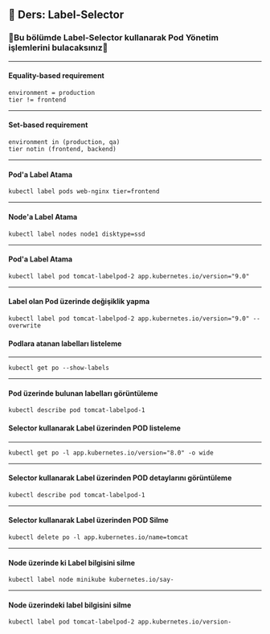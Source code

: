 ## 🧑 Ders: Label-Selector

### 📗Bu bölümde Label-Selector kullanarak Pod Yönetim işlemlerini bulacaksınız📗

***
#### Equality-based requirement
```
environment = production
tier != frontend
```
***
#### Set-based requirement
```
environment in (production, qa)
tier notin (frontend, backend)
```
***
#### Pod'a Label Atama
```
kubectl label pods web-nginx tier=frontend
```
***
#### Node'a Label Atama
```
kubectl label nodes node1 disktype=ssd
```
***
#### Pod'a Label Atama
```
kubectl label pod tomcat-labelpod-2 app.kubernetes.io/version="9.0" 
```
***
#### Label olan Pod üzerinde değişiklik yapma
```
kubectl label pod tomcat-labelpod-2 app.kubernetes.io/version="9.0" --overwrite
```
#### Podlara atanan labelları listeleme
***
```
kubectl get po --show-labels
```
***
#### Pod üzerinde bulunan labelları görüntüleme
```
kubectl describe pod tomcat-labelpod-1
```
#### Selector kullanarak Label üzerinden POD listeleme 
***
```
kubectl get po -l app.kubernetes.io/version="8.0" -o wide
```
***
#### Selector kullanarak Label üzerinden POD detaylarını görüntüleme 
```
kubectl describe pod tomcat-labelpod-1
```
***
#### Selector kullanarak Label üzerinden POD Silme
```
kubectl delete po -l app.kubernetes.io/name=tomcat
```
***
#### Node üzerinde ki Label bilgisini silme
```
kubectl label node minikube kubernetes.io/say-
```
***
#### Node üzerindeki label bilgisini silme
```
kubectl label pod tomcat-labelpod-2 app.kubernetes.io/version-
```
